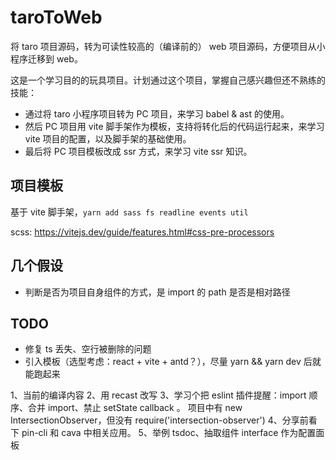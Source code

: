 # taroToWeb

将 taro 项目源码，转为可读性较高的（编译前的） web 项目源码，方便项目从小程序迁移到 web。

这是一个学习目的的玩具项目。计划通过这个项目，掌握自己感兴趣但还不熟练的技能：

- 通过将 taro 小程序项目转为 PC 项目，来学习 babel & ast 的使用。
- 然后 PC 项目用 vite 脚手架作为模板，支持将转化后的代码运行起来，来学习 vite 项目的配置，以及脚手架的基础使用。
- 最后将 PC 项目模板改成 ssr 方式，来学习 vite ssr 知识。

## 项目模板

基于 vite 脚手架，`yarn add sass fs readline events util`

scss: https://vitejs.dev/guide/features.html#css-pre-processors

## 几个假设

- 判断是否为项目自身组件的方式，是 import 的 path 是否是相对路径

## TODO

- 修复 ts 丢失、空行被删除的问题
- 引入模板（选型考虑：react + vite + antd？），尽量 yarn && yarn dev 后就能跑起来

1、当前的编译内容
2、用 recast 改写
3、学习个把 eslint 插件提醒：import 顺序、合并 import、禁止 setState callback 。
项目中有 new IntersectionObserver，但没有
require('intersection-observer')
4、分享前看下 pin-cli 和 cava 中相关应用。
5、举例 tsdoc、抽取组件 interface 作为配置面板
